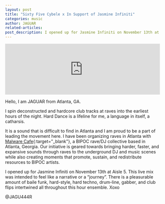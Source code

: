 ```yaml
---
layout: post
title: "Sixty Five Cybele x In Support of Jasmine Infiniti"
categories: music
author: JAGUAR
related-articles:
post_description: I opened up for Jasmine Infiniti on November 13th at Aisle 5. This live mix was intended to feel like a narrative or a “journey”. There is a pleasurable amount of baile funk, hard-style, hard techno, drum-line, gabber, and club flips intertwined all throughout this hour ensemble.
---
```


<iframe width="100%" height="166" scrolling="no" frameborder="no" allow="autoplay" src="https://w.soundcloud.com/player/?url=https%3A//api.soundcloud.com/tracks/1160009755&color=%23000000&auto_play=false&hide_related=false&show_comments=true&show_user=true&show_reposts=false&show_teaser=true"></iframe>

Hello, I am JAGUAR from Atlanta, GA.

I spin deconstructed and hardcore club tracks at raves into the earliest hours of the night. Hard Dance is a lifeline for me, a language in itself, a catharsis. 

It is a sound that is difficult to find in Atlanta and I am proud to be a part of leading the movement here. I have been organizing raves in Atlanta with [Malware Cafe](https://www.instagram.com/malwarecafe/){:target="_blank"}, a BIPOC rave/DJ collective based in Atlanta, Georgia. Our initiative is geared towards bringing harder, faster, and expansive sounds through raves to the underground DJ and music scenes while also creating moments that promote, sustain, and redistribute resources to BIPOC artists.

I opened up for Jasmine Infiniti on November 13th at Aisle 5. This live mix was intended to feel like a narrative or a “journey”. There is a pleasurable amount of baile funk, hard-style, hard techno, drum-line, gabber, and club flips intertwined all throughout this hour ensemble. Xoxo

@JAGU444R